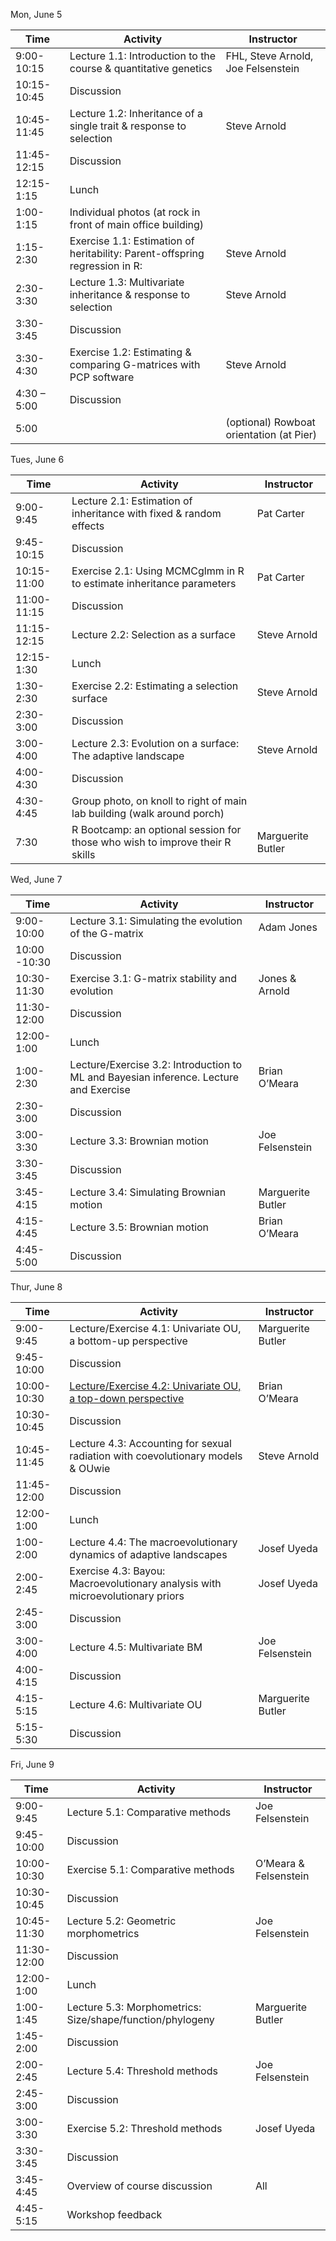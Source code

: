 

Mon, June 5

| Time | Activity | Instructor |
| ---- | -------- | ---------- |
| 9:00-10:15  |  Lecture 1.1: Introduction to the course & quantitative genetics  |   FHL, Steve Arnold, Joe Felsenstein|
| 10:15-10:45  |  Discussion  |  |
| 10:45-11:45  |  Lecture 1.2: Inheritance of a single trait & response to selection  |  Steve Arnold|
| 11:45-12:15  |  Discussion  |  |
| 12:15-1:15  |  Lunch  |  |
| 1:00-1:15  |  Individual photos (at rock in front of main office building)  |  |
| 1:15-2:30  |  Exercise 1.1: Estimation of heritability:  Parent-offspring regression in R:  |  Steve Arnold |
| 2:30-3:30 | Lecture 1.3: Multivariate inheritance & response to selection  |   Steve Arnold |
| 3:30-3:45  |  Discussion  |  |
| 3:30-4:30  |  Exercise 1.2: Estimating & comparing G-matrices with PCP software  |   Steve Arnold |
| 4:30 – 5:00  |   Discussion  |  |
| 5:00 |  | (optional) Rowboat orientation (at Pier)  |  |

Tues, June 6

| Time | Activity | Instructor |
| ---- | -------- | ---------- |
| 9:00-9:45 | Lecture 2.1: Estimation of inheritance with fixed & random effects | Pat Carter |
| 9:45-10:15 | Discussion | |
| 10:15-11:00 | Exercise 2.1: Using MCMCglmm in R to estimate inheritance parameters | Pat Carter |
| 11:00-11:15 | Discussion | |
| 11:15-12:15 | Lecture 2.2: Selection as a surface | Steve Arnold |
| 12:15-1:30 | Lunch |  |
| 1:30-2:30 | Exercise 2.2: Estimating a selection  surface |  Steve Arnold |
| 2:30-3:00 | Discussion |  |
| 3:00-4:00 | Lecture 2.3: Evolution on a surface: The adaptive landscape | Steve Arnold |
| 4:00-4:30 | Discussion |  |
| 4:30-4:45 | Group photo, on knoll to right of main lab building (walk around porch) |  |
| 7:30 |  R Bootcamp: an optional session for those who wish to improve their R skills |  Marguerite Butler |

Wed, June 7

| Time | Activity | Instructor |
| ---- | -------- | ---------- |
| 9:00-10:00 |  Lecture 3.1: Simulating the evolution of the G-matrix |  Adam Jones |
| 10:00 -10:30 | Discussion | |
| 10:30-11:30 |  Exercise 3.1: G-matrix stability and evolution |  Jones & Arnold |
| 11:30-12:00 | Discussion |  |
| 12:00-1:00 | Lunch |  |
| 1:00-2:30 |  Lecture/Exercise 3.2: Introduction to ML and Bayesian inference. Lecture and Exercise |  Brian O’Meara |
| 2:30-3:00 | Discussion |  |
| 3:00-3:30 |  Lecture 3.3: Brownian motion |  Joe Felsenstein |
| 3:30-3:45 | Discussion |  |
| 3:45-4:15 |  Lecture 3.4: Simulating Brownian motion |  Marguerite Butler |
| 4:15-4:45 |  Lecture 3.5: Brownian motion |  Brian O’Meara |
|  4:45-5:00 |  Discussion |  |

Thur, June 8

| Time | Activity | Instructor |
| ---- | -------- | ---------- |
| 9:00-9:45 | Lecture/Exercise 4.1: Univariate OU, a bottom-up perspective | Marguerite Butler |
| 9:45-10:00 | Discussion |  |
| 10:00-10:30 | [Lecture/Exercise 4.2: Univariate OU, a top-down perspective](Lecture4_2/index.md) |  Brian O’Meara |
| 10:30-10:45 | Discussion |  |
| 10:45-11:45 | Lecture 4.3: Accounting for sexual radiation with coevolutionary models & OUwie | Steve Arnold |
| 11:45-12:00 | Discussion |  |
| 12:00-1:00 | Lunch |  |
| 1:00-2:00 | Lecture 4.4: The macroevolutionary dynamics of adaptive landscapes | Josef Uyeda |
| 2:00-2:45 | Exercise 4.3: Bayou: Macroevolutionary analysis with microevolutionary priors |  Josef Uyeda |
| 2:45-3:00 | Discussion |  |
| 3:00-4:00 | Lecture 4.5: Multivariate BM |  Joe Felsenstein |
| 4:00-4:15 | Discussion |  |
| 4:15-5:15 | Lecture 4.6: Multivariate OU |  Marguerite Butler |
| 5:15-5:30 | Discussion |  |

Fri, June 9

| Time | Activity | Instructor |
| ---- | -------- | ---------- |
| 9:00-9:45 | Lecture 5.1: Comparative methods |  Joe Felsenstein |
| 9:45-10:00 | Discussion |  |
| 10:00-10:30 | Exercise 5.1: Comparative methods |  O’Meara & Felsenstein |
| 10:30-10:45 | Discussion |  |
| 10:45-11:30 | Lecture 5.2: Geometric morphometrics |  Joe Felsenstein |
| 11:30-12:00 | Discussion |  |
| 12:00-1:00 | Lunch |  |
| 1:00-1:45 | Lecture 5.3: Morphometrics: Size/shape/function/phylogeny |  Marguerite Butler |
| 1:45-2:00 | Discussion |  |
| 2:00-2:45 | Lecture 5.4: Threshold methods |  Joe Felsenstein |
| 2:45-3:00 | Discussion |  |
| 3:00-3:30 | Exercise 5.2: Threshold methods |  Josef Uyeda |
| 3:30-3:45 | Discussion |  |
|  3:45-4:45 | Overview of course discussion |  All |
| 4:45-5:15 | Workshop feedback |  |
